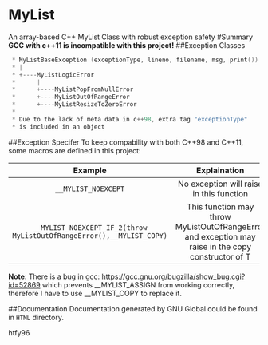# MyList
An array-based C++ MyList Class with robust exception safety
#Summary
**GCC with c++11 is incompatible with this project!**
##Exception Classes

```cpp
 * MyListBaseException (exceptionType, lineno, filename, msg, print())
 * |
 * +----MyListLogicError
 *      |
 *      +----MyListPopFromNullError
 *      +----MyListOutOfRangeError
 *      +----MyListResizeToZeroError
 *
 * Due to the lack of meta data in c++98, extra tag "exceptionType"
 * is included in an object
```

##Exception Specifer
To keep compability with both C++98 and C++11, some macros are defined in this project:

|       Example     |       Explaination        |
|:-----------------:|:-------------------------:|
|`__MYLIST_NOEXCEPT`|No exception will raise in this function|
|`__MYLIST_NOEXCEPT_IF_2(throw MyListOutOfRangeError(),__MYLIST_COPY)` | This function may throw MyListOutOfRangeError and exception may raise in the copy constructor of T|

**Note**: There is a bug in gcc: https://gcc.gnu.org/bugzilla/show_bug.cgi?id=52869 which prevents __MYLIST_ASSIGN from working correctly, therefore I have to use __MYLIST_COPY to replace it.

##Documentation
Documentation generated by GNU Global could be found in `HTML` directory.


htfy96
